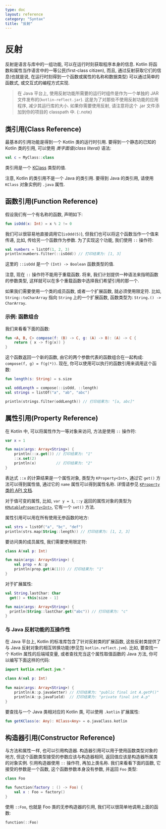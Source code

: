 ```yaml
---
type: doc
layout: reference
category: "Syntax"
title: "反射"
---
```


# 反射

反射是语言与库中的一组功能, 可以在运行时刻获取程序本身的信息.
Kotlin 将函数和属性当作语言中的一等公民(first-class citizen), 而且, 通过反射获取它们的信息(也就是说, 在运行时刻得到一个函数或属性的名称和数据类型) 可以通过简单的函数式, 或交互式的编程方式实现.

> 在 Java 平台上, 使用反射功能所需要的运行时组件是作为一个单独的 JAR 文件发布的(`kotlin-reflect.jar`). 这是为了对那些不使用反射功能的应用程序, 减少其运行库的大小. 如果你需要使用反射, 请注意将这个 .jar 文件添加到你的项目的 classpath 中.
{:.note}

## 类引用(Class Reference)

最基本的引用功能是得到一个 Kotlin 类的运行时引用. 要得到一个静态的已知的 Kotlin 类的引用, 可以使用 _类字面值(class literal)_ 语法:

``` kotlin
val c = MyClass::class
```

类引用是一个 [KClass](/api/latest/jvm/stdlib/kotlin.reflect/-k-class/index.html) 类型的值.

注意, Kotlin 的类引用不是一个 Java 的类引用. 要得到 Java 的类引用, 请使用 `KClass` 对象实例的 `.java` 属性.

## 函数引用(Function Reference)

假设我们有一个有名称的函数, 声明如下:

``` kotlin
fun isOdd(x: Int) = x % 2 != 0
```

我们可以很容易地直接调用它(`isOdd(5)`), 但我们也可以将这个函数当作一个值来传递, 比如, 传给另一个函数作为参数.
为了实现这个功能, 我们使用 `::` 操作符:

``` kotlin
val numbers = listOf(1, 2, 3)
println(numbers.filter(::isOdd)) // 打印结果为: [1, 3]
```

这里的 `::isOdd` 是一个 `(Int) -> Boolean` 函数类型的值.

注意, 现在 `::` 操作符不能用于重载函数. 将来, 我们计划提供一种语法来指明函数的参数类型, 这样就可以在多个重载函数中选择我们希望引用的那一个.

如果我们需要使用一个类的成员函数, 或者一个扩展函数, 就必须使用限定符.
比如, `String::toCharArray` 指向 `String` 上的一个扩展函数, 函数类型为: `String.() -> CharArray`.

### 示例: 函数组合

我们来看看下面的函数:

``` kotlin
fun <A, B, C> compose(f: (B) -> C, g: (A) -> B): (A) -> C {
    return { x -> f(g(x)) }
}
```

这个函数返回一个新的函数, 由它的两个参数代表的函数组合在一起构成: `compose(f, g) = f(g(*))`.
现在, 你可以使用可以执行的函数引用来调用这个函数:


``` kotlin
fun length(s: String) = s.size

val oddLength = compose(::isOdd, ::length)
val strings = listOf("a", "ab", "abc")

println(strings.filter(oddLength)) // 打印结果为: "[a, abc]"
```

## 属性引用(Property Reference)

在 Kotlin 中, 可以将属性作为一等对象来访问, 方法是使用 `::` 操作符:

``` kotlin
var x = 1

fun main(args: Array<String>) {
    println(::x.get()) // 打印结果为: "1"
    ::x.set(2)
    println(x)         // 打印结果为: "2"
}
```

表达式 `::x` 的计算结果是一个属性对象, 类型为 `KProperty<Int>`, 通过它 `get()` 方法可以得到属性值, 通过它的 `name` 属性可以得到属性名称. 详情请参见 [`KProperty` 类的 API 文档](/api/latest/jvm/stdlib/kotlin.reflect/-k-property/index.html).

对于值可变的属性, 比如, `var y = 1`, `::y` 返回的属性对象的类型为 [`KMutableProperty<Int>`](/api/latest/jvm/stdlib/kotlin.reflect/-k-mutable-property/index.html),
它有一个 `set()` 方法.                     

属性引用可以用在所有使用无参函数的地方:
 
``` kotlin
val strs = listOf("a", "bc", "def")
println(strs.map(String::length)) // 打印结果为: [1, 2, 3]
```

要访问类的成员属性, 我们需要使用限定符:

``` kotlin
class A(val p: Int)

fun main(args: Array<String>) {
    val prop = A::p
    println(prop.get(A(1))) // 打印结果为: "1"
}
```

对于扩展属性:


``` kotlin
val String.lastChar: Char
  get() = this[size - 1]

fun main(args: Array<String>) {
  println(String::lastChar.get("abc")) // 打印结果为: "c"
}
```

### 与 Java 反射功能的互操作性

在 Java 平台上, Kotlin 的标准库包含了针对反射类的扩展函数, 这些反射类提供了与 Java 反射对象的相互转换功能(参见包 `kotlin.reflect.jvm`).
比如, 要查找一个 Kotlin 属性的后端域变量, 或者查找充当这个属性取值函数的 Java 方法, 你可以编写下面这样的代码:


``` kotlin
import kotlin.reflect.jvm.*
 
class A(val p: Int)
 
fun main(args: Array<String>) {
    println(A::p.javaGetter) // 打印结果为: "public final int A.getP()"
    println(A::p.javaField)  // 打印结果为: "private final int A.p"
}
```

要查找与一个 Java 类相对应的 Kotlin 类, 可以使用 `.kotlin` 扩展属性:

``` kotlin
fun getKClass(o: Any): KClass<Any> = o.javaClass.kotlin
```

## 构造器引用(Constructor Reference)

与方法和属性一样, 也可以引用构造器. 构造器引用可以用于使用函数类型对象的地方, 但这个函数类型接受的参数应该与构造器相同, 返回值应该是构造器所属类的对象实例.
引用构造器使用 `::` 操作符, 再加上类名称. 
我们来看看下面的函数, 它接受的参数是一个函数, 这个函数参数本身没有参数, 并返回 `Foo` 类型:

``` kotlin
class Foo

fun function(factory : () -> Foo) {
    val x : Foo = factory()
}
```

使用 `::Foo`, 也就是 Foo 类的无参构造器的引用, 我们可以很简单地调用上面的函数:

``` kotlin
function(::Foo)
```
